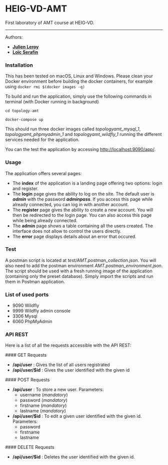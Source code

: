 HEIG-VD-AMT
==========

First laboratory of AMT course at HEIG-VD.

-------------

Authors:
- [**Julien Leroy**](https://github.com/limayankee)
- [**Loïc Serafin**](https://github.com/pikkle)

### Installation
This has been tested on macOS, Linux and Windows.
Please clean your Docker environment before building the docker containers, for example using `docker rmi $(docker images -q)`

To build and run the application, simply use the following commands in terminal (with Docker running in background)

`cd topology-amt`

`docker-compose up`

This should run three docker images called *topologyamt_mysql_1*, *topologyamt_phpmyadmin_1* and *topologyamt_wildfly_1* running the different services needed for the application.

You can the test the application by accessing [http://localhost:9090/app/](http://localhost:9090/app/).

### Usage
The application offers several pages:
- The **index** of the application is a landing page offering two options: login and register.
- The **login** page gives the ability to log on the site. The default user is ***admin*** with the password ***adminpass***. If you access this page while already connected, you can log in with another account.
- The **register** page gives the ability to create a new account. You will then be redirected to the login page. You can also access this page while being already connected.
- The **admin** page shows a table containing all the users created. The interface does not allow to control the users directly.
- The **error** page displays details about an error that occured.

### Test
A postman script is located at *test/AMT.postman_collection.json*. You will also need to add the postman environment *AMT.postman_environment.json*.
The script should be used with a fresh running image of the application (containing only the preset database). 
Simply import the scripts and run them in Postman application.

### List of used ports

- 9090 Wildfly
- 9999 Wildfly admin console
- 3306 Mysql
- 6060 PhpMyAdmin

### API REST
Here is a list of all the requests accessible with the API REST:

#### GET Requests
- **/api/user** : Gives the list of all users registrated
- **/api/user/$id** : Gives the user identified with the given id

#### POST Requests
- **/api/user** : To store a new user. Parameters:
  - username (*mandatory*)
  - password (*mandatory*)
  - firstname (*mandatory*)
  - lastname (*mandatory*)
- **/api/user/$id** : To edit a given user identified with the given id. Parameters:
  - password
  - firstname
  - lastname

#### DELETE Requests
- **/api/user/$id** : Deletes the user identified with the given id.


